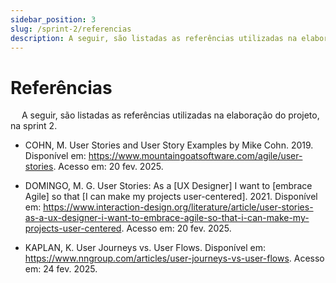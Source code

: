 ```yaml
---
sidebar_position: 3
slug: /sprint-2/referencias
description: A seguir, são listadas as referências utilizadas na elaboração do projeto, na sprint 2.
---
```

# Referências

&emsp; A seguir, são listadas as referências utilizadas na elaboração do projeto, na sprint 2.

* COHN, M. User Stories and User Story Examples by Mike Cohn. 2019. Disponível em: https://www.mountaingoatsoftware.com/agile/user-stories. Acesso em: 20 fev. 2025. 

* DOMINGO, M. G. User Stories: As a [UX Designer] I want to [embrace Agile] so that [I can make my projects user-centered]. 2021. Disponível em: https://www.interaction-design.org/literature/article/user-stories-as-a-ux-designer-i-want-to-embrace-agile-so-that-i-can-make-my-projects-user-centered. Acesso em: 20 fev. 2025.  

* KAPLAN, K. User Journeys vs. User Flows. Disponível em: https://www.nngroup.com/articles/user-journeys-vs-user-flows. Acesso em: 24 fev. 2025. 